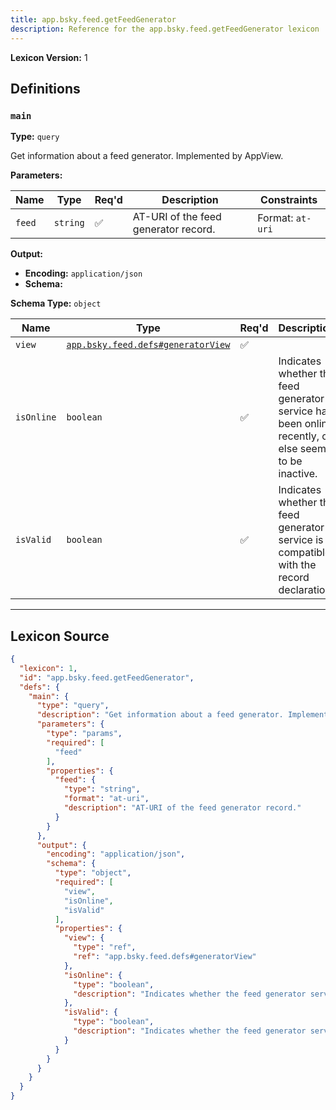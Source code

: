 ```yaml
---
title: app.bsky.feed.getFeedGenerator
description: Reference for the app.bsky.feed.getFeedGenerator lexicon
---
```

**Lexicon Version:** 1

## Definitions

<a name="main"></a>
### `main`

**Type:** `query`

Get information about a feed generator. Implemented by AppView.

**Parameters:**

| Name | Type | Req'd  | Description | Constraints |
|------|------|----------|-------------|-------------|
| `feed` | `string` | ✅  | AT-URI of the feed generator record. | Format: `at-uri` |
**Output:**

- **Encoding:** `application/json`
- **Schema:**

**Schema Type:** `object`

| Name | Type | Req'd  | Description | Constraints |
|------|------|----------|-------------|-------------|
| `view` | [`app.bsky.feed.defs#generatorView`](/lexicons/app/bsky/feed/app-bsky-feed-defs#generatorview) | ✅  |  |  |
| `isOnline` | `boolean` | ✅  | Indicates whether the feed generator service has been online recently, or else seems to be inactive. |  |
| `isValid` | `boolean` | ✅  | Indicates whether the feed generator service is compatible with the record declaration. |  |

---

## Lexicon Source
```json
{
  "lexicon": 1,
  "id": "app.bsky.feed.getFeedGenerator",
  "defs": {
    "main": {
      "type": "query",
      "description": "Get information about a feed generator. Implemented by AppView.",
      "parameters": {
        "type": "params",
        "required": [
          "feed"
        ],
        "properties": {
          "feed": {
            "type": "string",
            "format": "at-uri",
            "description": "AT-URI of the feed generator record."
          }
        }
      },
      "output": {
        "encoding": "application/json",
        "schema": {
          "type": "object",
          "required": [
            "view",
            "isOnline",
            "isValid"
          ],
          "properties": {
            "view": {
              "type": "ref",
              "ref": "app.bsky.feed.defs#generatorView"
            },
            "isOnline": {
              "type": "boolean",
              "description": "Indicates whether the feed generator service has been online recently, or else seems to be inactive."
            },
            "isValid": {
              "type": "boolean",
              "description": "Indicates whether the feed generator service is compatible with the record declaration."
            }
          }
        }
      }
    }
  }
}
```
